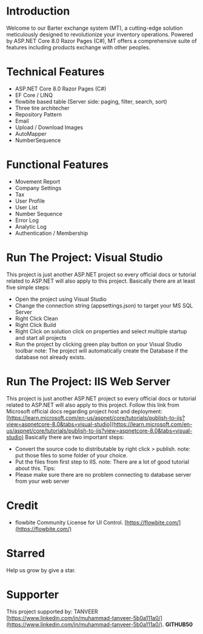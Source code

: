 ﻿# Introduction
Welcome to our Barter exchange  system (MT), a cutting-edge solution meticulously designed to revolutionize your inventory operations. Powered by ASP.NET Core 8.0 Razor Pages (C#), MT offers a comprehensive suite of features including products exchange with other peoples.




# Technical Features
- ASP.NET Core 8.0 Razor Pages (C#)
- EF Core / LINQ
- flowbite based table (Server side: paging, filter, search, sort)
- Three tire architecher
- Repository Pattern
- Email
- Upload / Download Images
- AutoMapper
- NumberSequence

# Functional Features
- Movement Report
- Company Settings
- Tax
- User Profile
- User List
- Number Sequence
- Error Log
- Analytic Log
- Authentication / Membership

# Run The Project: Visual Studio
This project is just another ASP.NET project so every official docs or tutorial related to ASP.NET will also apply to this project.
Basically there are at least five simple steps:
- Open the project using Visual Studio
- Change the connection string (appsettings.json) to target your MS SQL Server
- Right Click Clean
- Right Click Build
- Right Click on solution click on properties and select multiple startup and start all projects
- Run the project by clicking green play button on your Visual Studio toolbar
note: The project will automatically create the Database if the database not already exists.

# Run The Project: IIS Web Server
This project is just another ASP.NET project so every official docs or tutorial related to ASP.NET will also apply to this project.
Follow this link from Microsoft official docs regarding project host and deployment: [https://learn.microsoft.com/en-us/aspnet/core/tutorials/publish-to-iis?view=aspnetcore-8.0&tabs=visual-studio](https://learn.microsoft.com/en-us/aspnet/core/tutorials/publish-to-iis?view=aspnetcore-8.0&tabs=visual-studio)
Basically there are two important steps:
- Convert the source code to distributable by right click > publish. note: put those files to some folder of your choice.
- Put the files from first step to IIS. note: There are a lot of good tutorial about this.
Tips:
- Please make sure there are no problem connecting to database server from your web server

# Credit
- flowbite Community License for UI Control. [https://flowbite.com/](https://flowbite.com/) 

# Starred
Help us grow by give a star.

# Supporter
This project supported by: TANVEER [https://www.linkedin.com/in/muhammad-tanveer-5b0a111a0/](https://www.linkedin.com/in/muhammad-tanveer-5b0a111a0/).  **GITHUB50**



